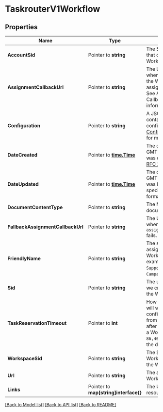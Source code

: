 # TaskrouterV1Workflow

## Properties

Name | Type | Description | Notes
------------ | ------------- | ------------- | -------------
**AccountSid** | Pointer to **string** | The SID of the [Account](https://www.twilio.com/docs/iam/api/account) that created the Workflow resource. |
**AssignmentCallbackUrl** | Pointer to **string** | The URL that we call when a task managed by the Workflow is assigned to a Worker. See Assignment Callback URL for more information. |
**Configuration** | Pointer to **string** | A JSON string that contains the Workflow's configuration. See [Configuring Workflows](https://www.twilio.com/docs/taskrouter/workflow-configuration) for more information. |
**DateCreated** | Pointer to [**time.Time**](time.Time.md) | The date and time in GMT when the resource was created specified in [RFC 2822](https://www.ietf.org/rfc/rfc2822.txt) format. |
**DateUpdated** | Pointer to [**time.Time**](time.Time.md) | The date and time in GMT when the resource was last updated specified in [RFC 2822](https://www.ietf.org/rfc/rfc2822.txt) format. |
**DocumentContentType** | Pointer to **string** | The MIME type of the document. |
**FallbackAssignmentCallbackUrl** | Pointer to **string** | The URL that we call when a call to the `assignment_callback_url` fails. |
**FriendlyName** | Pointer to **string** | The string that you assigned to describe the Workflow resource. For example, `Customer Support` or `2014 Election Campaign`. |
**Sid** | Pointer to **string** | The unique string that we created to identify the Workflow resource. |
**TaskReservationTimeout** | Pointer to **int** | How long TaskRouter will wait for a confirmation response from your application after it assigns a Task to a Worker. Can be up to `86,400` (24 hours) and the default is `120`. |[default to 0]
**WorkspaceSid** | Pointer to **string** | The SID of the Workspace that contains the Workflow. |
**Url** | Pointer to **string** | The absolute URL of the Workflow resource. |
**Links** | Pointer to **map[string]interface{}** | The URLs of related resources. |

[[Back to Model list]](../README.md#documentation-for-models) [[Back to API list]](../README.md#documentation-for-api-endpoints) [[Back to README]](../README.md)


